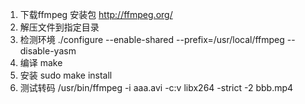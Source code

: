 1. 下载ffmpeg 安装包 http://ffmpeg.org/
2. 解压文件到指定目录
3. 检测环境 ./configure --enable-shared --prefix=/usr/local/ffmpeg --disable-yasm
4. 编译 make
5. 安装 sudo make install
6. 测试转码 /usr/bin/ffmpeg -i aaa.avi -c:v libx264 -strict -2 bbb.mp4
